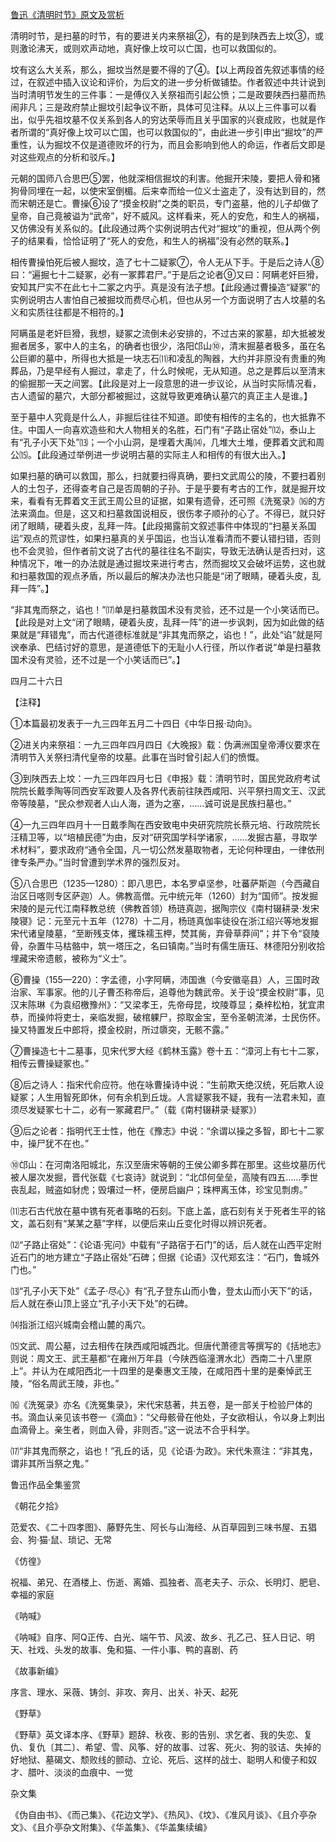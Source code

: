 [鲁迅《清明时节》原文及赏析](https://www.vrrw.net/wx/8449.html)

清明时节，是扫墓的时节，有的要进关内来祭祖②，有的是到陕西去上坟③，或则激论沸天，或则欢声动地，真好像上坟可以亡国，也可以救国似的。

坟有这么大关系，那么，掘坟当然是要不得的了④。【以上两段首先叙述事情的经过，在叙述中插入议论和评价，为后文的进一步分析做铺垫。作者叙述中共计说到当时清明节发生的三件事：一是傅仪入关祭祖而引起公愤；二是政要陕西扫墓而热闹非凡；三是政府禁止掘坟引起争议不断，具体可见注释。从以上三件事可以看出，似乎先祖坟墓不仅关系到各人的穷达荣辱而且关乎国家的兴衰成败，也就是作者所谓的“真好像上坟可以亡国，也可以救国似的”，由此进一步引申出“掘坟”的严重性，认为掘坟不仅是道德败坏的行为，而且会影响到他人的命运，作者后文即是对这些观点的分析和驳斥。】



元朝的国师八合思巴⑤罢，他就深相信掘坟的利害。他掘开宋陵，要把人骨和猪狗骨同埋在一起，以使宋室倒楣。后来幸而给一位义士盗走了，没有达到目的，然而宋朝还是亡。曹操⑥设了“摸金校尉”之类的职员，专门盗墓，他的儿子却做了皇帝，自己竟被谥为“武帝”，好不威风。这样看来，死人的安危，和生人的祸福，又仿佛没有关系似的。【此段通过两个实例说明古代对“掘坟”的重视，但从两个例子的结果看，恰恰证明了“死人的安危，和生人的祸福”没有必然的联系。】

相传曹操怕死后被人掘坟，造了七十二疑冢⑦，令人无从下手。于是后之诗人⑧曰：“遍掘七十二疑冢，必有一冢葬君尸。”于是后之论者⑨又曰：阿瞒老奸巨猾，安知其尸实不在此七十二冢之内乎。真是没有法子想。【此段通过曹操造“疑冢”的实例说明古人害怕自己被掘坟而费尽心机，但也从另一个方面说明了古人坟墓的名义和实质往往都是不相符的。】

阿瞒虽是老奸巨猾，我想，疑冢之流倒未必安排的，不过古来的冢墓，却大抵被发掘者居多，冢中人的主名，的确者也很少，洛阳邙山⑩，清末掘墓者极多，虽在名公巨卿的墓中，所得也大抵是一块志石⑾和凌乱的陶器，大约并非原没有贵重的殉葬品，乃是早经有人掘过，拿走了，什么时候呢，无从知道。总之是葬后以至清末的偷掘那一天之间罢。【此段是对上一段意思的进一步议论，从当时实际情况看，古人遗留的墓穴，大部分都被掘过，这就导致更难确认墓穴的真正主人是谁。】

至于墓中人究竟是什么人，非掘后往往不知道。即使有相传的主名的，也大抵靠不住。中国人一向喜欢造些和大人物相关的名胜，石门有“子路止宿处”⑿，泰山上有“孔子小天下处”⒀；一个小山洞，是埋着大禹⒁，几堆大土堆，便葬着文武和周公⒂。【此段通过举例进一步说明古墓的实际主人和相传的有很大出入。】

如果扫墓的确可以救国，那么，扫就要扫得真确，要扫文武周公的陵，不要扫着别人的土包子，还得查考自己是否周朝的子孙。于是乎要有考古的工作，就是掘开坟来，看看有无葬着文王武王周公旦的证据，如果有遗骨，还可照《洗冤录》⒃的方法来滴血。但是，这又和扫墓救国说相反，很伤孝子顺孙的心了。不得已，就只好闭了眼睛，硬着头皮，乱拜一阵。【此段揭露前文叙述事件中体现的“扫墓关系国运”观点的荒谬性，如果扫墓真的关乎国运，也当认准看清而不要认错扫错，否则也不会灵验，但作者前文说了古代的墓往往名不副实，导致无法确认是否扫对，这种情况下，唯一的办法就是通过掘坟来进行考古，然而掘坟又会破坏运势，这也就和扫墓救国的观点矛盾，所以最后的解决办法也只能是“闭了眼睛，硬着头皮，乱拜一阵”。】

“非其鬼而祭之，谄也！”⒄单是扫墓救国术没有灵验，还不过是一个小笑话而已。【此段是对上文“闭了眼睛，硬着头皮，乱拜一阵”的进一步讽刺，因为如此做的结果就是“拜错鬼”，而古代道德标准就是“非其鬼而祭之，谄也！”，此处“谄”就是阿谀奉承、巴结讨好的意思，是道德低下的无耻小人行径，所以作者说“单是扫墓救国术没有灵验，还不过是一个小笑话而已”。】

四月二十六日



【注释】

①本篇最初发表于一九三四年五月二十四日《中华日报·动向》。

②进关内来祭祖：一九三四年四月四日《大晚报》载：伪满洲国皇帝溥仪要求在清明节入关祭扫清代皇帝的坟墓。此事在当时曾引起人们的愤慨。

③到陕西去上坟：一九三四年四月七日《申报》载：清明节时，国民党政府考试院院长戴季陶等同西安军政要人及各界代表前往陕西咸阳、兴平祭扫周文王、汉武帝等陵墓，“民众参观者人山人海，道为之塞，……诚可说是民族扫墓也。”

④一九三四年四月十一日戴季陶在西安致电中央研究院院长蔡元培、行政院院长汪精卫等，以“培植民德”为由，反对“研究国学科学诸家，……发掘古墓，寻取学术材料”，要求政府“通令全国，凡一切公然发墓取物者，无论何种理由，一律依刑律专条严办。”当时曾遭到学术界的强烈反对。

⑤八合思巴（1235—1280）：即八思巴，本名罗卓坚参，吐蕃萨斯迦（今西藏自治区日喀则专区萨迦）人。佛教高僧。元中统元年（1260）封为“国师”。按发掘宋陵的是元代江南释教总统（佛教首领）杨琏真迦，据陶宗仪《南村辍耕录·发宋陵寝》记：元至元十五年（1278）十二月，杨琏真伽率徒役在浙江绍兴等地发掘宋代诸皇陵墓，“至断残支体，攫珠襦玉柙，焚其胔，弃骨草莽间”；并下令“裒陵骨，杂置牛马枯骼中，筑一塔压之，名曰镇南。”当时有儒生唐珏、林德阳分别收拾埋藏宋帝遗骸，被称为“义士”。

⑥曹操（155—220）：字孟德，小字阿瞒，沛国谯（今安徽亳县）人，三国时政治家、军事家。他的儿子曹丕称帝后，追尊他为魏武帝。关于设“摸金校尉”事，见汉末陈琳《为袁绍檄豫州》：“又梁孝王，先帝母昆，坟陵尊显；桑梓松柏，犹宜肃恭，而操帅将吏士，亲临发掘，破棺躶尸，掠取金宝，至令圣朝流涕，士民伤怀。操又特置发丘中郎将，摸金校尉，所过隳突，无骸不露。”

⑦曹操造七十二墓事，见宋代罗大经《鹤林玉露》卷十五：“漳河上有七十二冢，相传云曹操疑冢也。”

⑧后之诗人：指宋代俞应符。他在咏曹操诗中说：“生前欺天绝汉统，死后欺人设疑冢；人生用智死即休，何有余机到丘垅。人言疑冢我不疑，我有一法君未知，直须尽发疑冢七十二，必有一冢藏君尸。”（载《南村辍耕录·疑冢》）

⑨后之论者：指明代王士性，他在《豫志》中说：“余谓以操之多智，即七十二冢中，操尸犹不在也。”

⑩邙山：在河南洛阳城北，东汉至唐宋等朝的王侯公卿多葬在那里。这些坟墓历代被人屡次发掘，晋代张载《七哀诗》就说到：“北邙何垒垒，高陵有四五……季世丧乱起，贼盗如豺虎；毁壤过一杯，便房启幽户；珠柙离玉体，珍宝见剽虏。”

⑾志石古代放在墓中镌有死者事略的石刻。下底上盖，底石刻有关于死者生平的铭文，盖石刻有“某某之墓”字样，以便后来山丘变化时得以辨识死者。

⑿“子路止宿处”：《论语·宪问》中载有“子路宿于石门”的话，后人就在山西平定附近石门的地方建立“子路止宿处”石碑；但据《论语》汉代郑玄注：“石门，鲁城外门也。”

⒀“孔子小天下处”《孟子·尽心》有“孔子登东山而小鲁，登太山而小天下”的话，后人就在泰山顶上竖立“孔子小天下处”的石碑。

⒁指浙江绍兴城南会稽山麓的禹穴。

⒂文武、周公墓，过去相传在陕西咸阳城西北。但唐代萧德言等撰写的《括地志》则说：周文王、武王墓都“在雍州万年县（今陕西临潼渭水北）西南二十八里原上”。并认为在咸阳西北一十四里的是秦惠文王陵，在咸阳西十里的是秦悼武王陵，“俗名周武王陵，非也。”

⒃《洗冤录》亦名《洗冤集录》，宋代宋慈著，共五卷，是一部关于检验尸体的书。滴血认亲见该书卷一《滴血》：“父母骸骨在他处，子女欲相认，令以身上刺出血滴骨上。亲生者，则血入骨，非则否。”这一说法不合乎科学。

⒄“非其鬼而祭之，谄也！”孔丘的话，见《论语·为政》。宋代朱熹注：“非其鬼，谓非其所当祭之鬼。”

鲁迅作品全集鉴赏

《朝花夕拾》

范爱农、《二十四孝图》、藤野先生、阿长与山海经、从百草园到三味书屋、五猖会、狗·猫·鼠、琐记、无常

《仿徨》

祝福、弟兄、在酒楼上、伤逝、离婚、孤独者、高老夫子、示众、长明灯、肥皂、幸福的家庭

《呐喊》

《呐喊》自序、阿Q正传、白光、端午节、风波、故乡、孔乙己、狂人日记、明天、社戏、头发的故事、兔和猫、一件小事、鸭的喜剧、药

《故事新编》

序言、理水、采薇、铸剑、非攻、奔月、出关、补天、起死

《野草》

《野草》英文译本序、《野草》题辞、秋夜、影的告别、求乞者、我的失恋、复仇、复仇〔其二〕、希望、雪、风筝、好的故事、过客、死火、狗的驳诘、失掉的好地狱、墓碣文、颓败线的颤动、立论、死后、这样的战士、聪明人和傻子和奴才、腊叶、淡淡的血痕中、一觉

杂文集

《伪自由书》、《而己集》、《花边文学》、《热风》、《坟》、《准风月谈》、《且介亭杂文》、《且介亭杂文附集》、《华盖集》、《华盖集续编》

